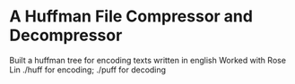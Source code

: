 A Huffman File Compressor and Decompressor
==========================================

Built a huffman tree for encoding texts written in english
Worked with Rose Lin
./huff for encoding; ./puff for decoding

